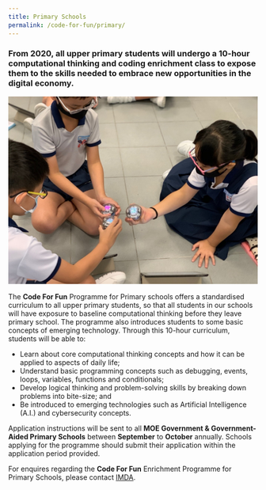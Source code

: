 ```yaml
---
title: Primary Schools
permalink: /code-for-fun/primary/
---
```

### From 2020, all upper primary students will undergo a 10-hour computational thinking and coding enrichment class to expose them to the skills needed to embrace new opportunities in the digital economy.

![](/images/cff/CFF%20Pri%20image.jpg)

The **Code For Fun** Programme for Primary schools offers a standardised curriculum to all upper primary students, so that all students in our schools will have exposure to baseline computational thinking before they leave primary school. The programme also introduces students to some basic concepts of emerging technology.
Through this 10-hour curriculum, students will be able to:

* Learn about core computational thinking concepts and how it can be applied to aspects of daily life;
* Understand basic programming concepts such as debugging, events, loops, variables, functions and conditionals;
* Develop logical thinking and problem-solving skills by breaking down problems into bite-size; and
* Be introduced to emerging technologies such as Artificial Intelligence (A.I.) and cybersecurity concepts.


 
Application instructions will be sent to all **MOE Government & Government-Aided Primary Schools** between **September** to **October** annually. Schools applying for the programme should submit their application within the application period provided.

For enquires regarding the **Code For Fun** Enrichment Programme for Primary Schools, please contact [IMDA](mailto:wan_nurshafiqah_jamil_from.tp@imda.gov.sg).